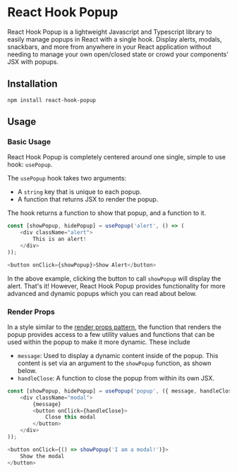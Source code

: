 # React Hook Popup

React Hook Popup is a lightweight Javascript and Typescript library to easily manage popups in React with a single hook. Display alerts, modals, snackbars, and more from anywhere in your React application without needing to manage your own open/closed state or crowd your components' JSX with popups.

## Installation

```
npm install react-hook-popup
```

## Usage

### Basic Usage
React Hook Popup is completely centered around one single, simple to use hook: `usePopup`.

The `usePopup` hook takes two arguments: 
- A `string` key that is unique to each popup.
- A function that returns JSX to render the popup.

The hook returns a function to show that popup, and a function to it.

```javascript
const [showPopup, hidePopup] = usePopup('alert', () => (
    <div className="alert">
        This is an alert!
    </div>
));
```

```javascript
<button onClick={showPopup}>Show Alert</button>
```

In the above example, clicking the button to call `showPopup` will display the alert. That's it! However, React Hook Popup provides functionality for more advanced and dynamic popups which you can read about below.

### Render Props
In a style similar to the [render props pattern](https://reactjs.org/docs/render-props.html), the function that renders the popup provides access to a few utility values and functions that can be used within the popup to make it more dynamic. These include

- `message`: Used to display a dynamic content inside of the popup. This content is set via an argument to the `showPopup` function, as shown below.
- `handleClose`: A function to close the popup from within its own JSX.

```javascript
const [showPopup, hidePopup] = usePopup('popup', ({ message, handleClose }) => (
    <div className="modal">
        {message}
        <button onClick={handleClose}>
            Close this modal
        </button>
    </div>
));
```
```javascript
<button onClick={() => showPopup('I am a modal!')}>
    Show the modal
</button>
```

